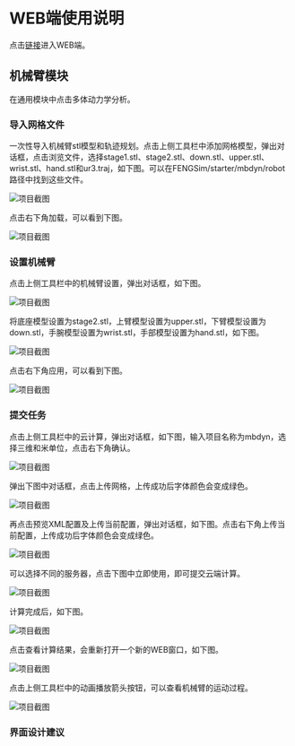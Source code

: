 # WEB端使用说明

点击[链接](https://run-web-app.pre-env.cae001.com/projects)进入WEB端。

## 机械臂模块

在通用模块中点击多体动力学分析。

### 导入网格文件

一次性导入机械臂stl模型和轨迹规划。点击上侧工具栏中添加网格模型，弹出对话框，点击浏览文件，选择stage1.stl、stage2.stl、down.stl、upper.stl、wrist.stl、hand.stl和ur3.traj，如下图。可以在FENGSim/starter/mbdyn/robot路径中找到这些文件。

![项目截图](./fig/mbdyn/1.png)

点击右下角加载，可以看到下图。

![项目截图](./fig/mbdyn/2.png)

### 设置机械臂

点击上侧工具栏中的机械臂设置，弹出对话框，如下图。

![项目截图](./fig/mbdyn/3.png)

将底座模型设置为stage2.stl，上臂模型设置为upper.stl，下臂模型设置为down.stl，手腕模型设置为wrist.stl，手部模型设置为hand.stl，如下图。

![项目截图](./fig/mbdyn/4.png)

点击右下角应用，可以看到下图。

![项目截图](./fig/mbdyn/5.png)

### 提交任务

点击上侧工具栏中的云计算，弹出对话框，如下图，输入项目名称为mbdyn，选择三维和米单位，点击右下角确认。

![项目截图](./fig/mbdyn/6.png)

弹出下图中对话框，点击上传网格，上传成功后字体颜色会变成绿色。

![项目截图](./fig/mbdyn/7.png)

再点击预览XML配置及上传当前配置，弹出对话框，如下图。点击右下角上传当前配置，上传成功后字体颜色会变成绿色。

![项目截图](./fig/mbdyn/8.png)

可以选择不同的服务器，点击下图中立即使用，即可提交云端计算。

![项目截图](./fig/mbdyn/9.png)

计算完成后，如下图。

![项目截图](./fig/mbdyn/10.png)

点击查看计算结果，会重新打开一个新的WEB窗口，如下图。

![项目截图](./fig/mbdyn/11.png)

点击上侧工具栏中的动画播放箭头按钮，可以查看机械臂的运动过程。

![项目截图](./fig/mbdyn/12.gif)

### 界面设计建议

